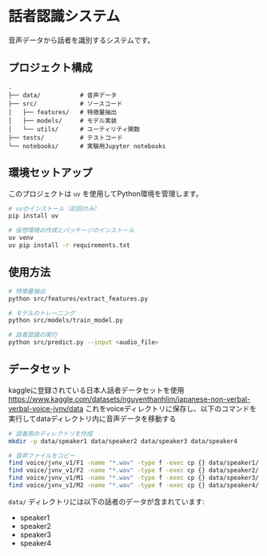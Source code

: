 # 話者認識システム

音声データから話者を識別するシステムです。

## プロジェクト構成

```
.
├── data/           # 音声データ
├── src/            # ソースコード
│   ├── features/   # 特徴量抽出
│   ├── models/     # モデル実装
│   └── utils/      # ユーティリティ関数
├── tests/          # テストコード
└── notebooks/      # 実験用Jupyter notebooks
```

## 環境セットアップ

このプロジェクトは `uv` を使用してPython環境を管理します。

```bash
# uvのインストール（初回のみ）
pip install uv

# 仮想環境の作成とパッケージのインストール
uv venv
uv pip install -r requirements.txt
```

## 使用方法

```bash
# 特徴量抽出
python src/features/extract_features.py

# モデルのトレーニング
python src/models/train_model.py

# 話者認識の実行
python src/predict.py --input <audio_file>
```

## データセット

kaggleに登録されている日本人話者データセットを使用
https://www.kaggle.com/datasets/nguyenthanhlim/japanese-non-verbal-verbal-voice-jvnv/data
これをvoiceディレクトリに保存し、以下のコマンドを実行してdataディレクトリ内に音声データを移動する

```bash
# 話者用のディレクトリを作成
mkdir -p data/speaker1 data/speaker2 data/speaker3 data/speaker4

# 音声ファイルをコピー
find voice/jvnv_v1/F1 -name "*.wav" -type f -exec cp {} data/speaker1/ \;
find voice/jvnv_v1/F2 -name "*.wav" -type f -exec cp {} data/speaker2/ \;
find voice/jvnv_v1/M1 -name "*.wav" -type f -exec cp {} data/speaker3/ \;
find voice/jvnv_v1/M2 -name "*.wav" -type f -exec cp {} data/speaker4/ \;
```

`data/` ディレクトリには以下の話者のデータが含まれています:
- speaker1
- speaker2
- speaker3
- speaker4 